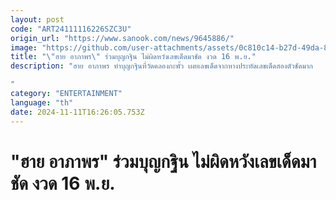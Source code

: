 ```yaml
---
layout: post
code: "ART24111116226SZC3U"
origin_url: "https://www.sanook.com/news/9645886/"
image: "https://github.com/user-attachments/assets/0c810c14-b27d-49da-8c22-c5e93dc69dba"
title: "\"ฮาย อาภาพร\" ร่วมบุญกฐิน ไม่ผิดหวังเลขเด็ดมาชัด งวด 16 พ.ย."
description: "ฮาย อาภาพร ทำบุญกฐินที่วัดคลองกะพั้ว เผยเลขเด็ดจากหางประทัดเลขเด็ดสองตัวชัดมาก 

"
category: "ENTERTAINMENT"
language: "th"
date: 2024-11-11T16:26:05.753Z
---
```


# "ฮาย อาภาพร" ร่วมบุญกฐิน ไม่ผิดหวังเลขเด็ดมาชัด งวด 16 พ.ย.